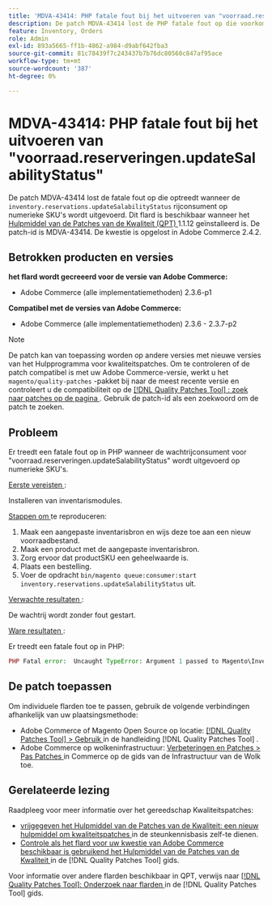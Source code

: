 ```yaml
---
title: 'MDVA-43414: PHP fatale fout bij het uitvoeren van "voorraad.reserveringen.updateSalabilityStatus"'
description: De patch MDVA-43414 lost de PHP fatale fout op die voorkomt wanneer het runnen van de &grave; voorraad.reserveringen.updateSalabilityStatus' rijconsument op numerieke SKUs. Deze patch is beschikbaar wanneer [Quality Patches Tool (QPT)] (https://experienceleague.adobe.com/en/docs/commerce-knowledge-base/kb/announcements/commerce-announcements/magento-quality-patches-released-new-tool-to-self-serve-quality-patches) 1.1.12 is geïnstalleerd. De patch-id is MDVA-43414. De kwestie is opgelost in Adobe Commerce 2.4.2.
feature: Inventory, Orders
role: Admin
exl-id: 893a5665-ff1b-4862-a984-d9abf642fba3
source-git-commit: 81c78439f7c243437b7b76dc80560c847af95ace
workflow-type: tm+mt
source-wordcount: '387'
ht-degree: 0%

---
```


# MDVA-43414: PHP fatale fout bij het uitvoeren van &quot;voorraad.reserveringen.updateSalabilityStatus&quot;

De patch MDVA-43414 lost de fatale fout op die optreedt wanneer de `inventory.reservations.updateSalabilityStatus` rijconsument op numerieke SKU&#39;s wordt uitgevoerd. Dit flard is beschikbaar wanneer het [ Hulpmiddel van de Patches van de Kwaliteit (QPT) ](https://experienceleague.adobe.com/en/docs/commerce-knowledge-base/kb/announcements/commerce-announcements/magento-quality-patches-released-new-tool-to-self-serve-quality-patches) 1.1.12 geïnstalleerd is. De patch-id is MDVA-43414. De kwestie is opgelost in Adobe Commerce 2.4.2.

## Betrokken producten en versies

**het flard wordt gecreeerd voor de versie van Adobe Commerce:**

* Adobe Commerce (alle implementatiemethoden) 2.3.6-p1

**Compatibel met de versies van Adobe Commerce:**

* Adobe Commerce (alle implementatiemethoden) 2.3.6 - 2.3.7-p2

>[!NOTE]
>
>De patch kan van toepassing worden op andere versies met nieuwe versies van het Hulpprogramma voor kwaliteitspatches. Om te controleren of de patch compatibel is met uw Adobe Commerce-versie, werkt u het `magento/quality-patches` -pakket bij naar de meest recente versie en controleert u de compatibiliteit op de [[!DNL Quality Patches Tool] : zoek naar patches op de pagina ](https://experienceleague.adobe.com/en/docs/commerce-knowledge-base/kb/announcements/commerce-announcements/magento-quality-patches-released-new-tool-to-self-serve-quality-patches) . Gebruik de patch-id als een zoekwoord om de patch te zoeken.

## Probleem

Er treedt een fatale fout op in PHP wanneer de wachtrijconsument voor &quot;voorraad.reserveringen.updateSalabilityStatus&quot; wordt uitgevoerd op numerieke SKU&#39;s.

<u> Eerste vereisten </u>:

Installeren van inventarismodules.

<u> Stappen om </u> te reproduceren:

1. Maak een aangepaste inventarisbron en wijs deze toe aan een nieuw voorraadbestand.
1. Maak een product met de aangepaste inventarisbron.
1. Zorg ervoor dat productSKU een geheelwaarde is.
1. Plaats een bestelling.
1. Voer de opdracht `bin/magento queue:consumer:start inventory.reservations.updateSalabilityStatus` uit.

<u> Verwachte resultaten </u>:

De wachtrij wordt zonder fout gestart.

<u> Ware resultaten </u>:

Er treedt een fatale fout op in PHP:

```PHP
PHP Fatal error:  Uncaught TypeError: Argument 1 passed to Magento\InventoryIndexer\Model\Queue\UpdateIndexSalabilityStatus\IndexProcessor::getIndexSalabilityStatus() must be of the type string, int given, called in /vendor/magento/module-inventory-indexer/Model/Queue/UpdateIndexSalabilityStatus/IndexProcessor.php on line 119 and defined in /vendor/magento/module-inventory-indexer/Model/Queue/UpdateIndexSalabilityStatus/IndexProcessor.php:136
```

## De patch toepassen

Om individuele flarden toe te passen, gebruik de volgende verbindingen afhankelijk van uw plaatsingsmethode:

* Adobe Commerce of Magento Open Source op locatie: [[!DNL Quality Patches Tool]  > Gebruik ](/help/tools/quality-patches-tool/usage.md) in de handleiding [!DNL Quality Patches Tool] .
* Adobe Commerce op wolkeninfrastructuur: [ Verbeteringen en Patches > Pas Patches ](https://experienceleague.adobe.com/docs/commerce-cloud-service/user-guide/develop/upgrade/apply-patches.html) in Commerce op de gids van de Infrastructuur van de Wolk toe.

## Gerelateerde lezing

Raadpleeg voor meer informatie over het gereedschap Kwaliteitspatches:

* [ vrijgegeven het Hulpmiddel van de Patches van de Kwaliteit: een nieuw hulpmiddel om kwaliteitspatches ](https://experienceleague.adobe.com/en/docs/commerce-knowledge-base/kb/announcements/commerce-announcements/magento-quality-patches-released-new-tool-to-self-serve-quality-patches) in de steunkennisbasis zelf-te dienen.
* [ Controle als het flard voor uw kwestie van Adobe Commerce beschikbaar is gebruikend het Hulpmiddel van de Patches van de Kwaliteit ](/help/tools/quality-patches-tool/patches-available-in-qpt/check-patch-for-magento-issue-with-magento-quality-patches.md) in de [!DNL Quality Patches Tool] gids.

Voor informatie over andere flarden beschikbaar in QPT, verwijs naar [[!DNL Quality Patches Tool]: Onderzoek naar flarden ](https://experienceleague.adobe.com/tools/commerce-quality-patches/index.html) in de [!DNL Quality Patches Tool] gids.
